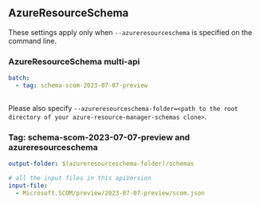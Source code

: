 ## AzureResourceSchema

These settings apply only when `--azureresourceschema` is specified on the command line.

### AzureResourceSchema multi-api

``` yaml $(azureresourceschema) && $(multiapi)
batch:
  - tag: schema-scom-2023-07-07-preview
  
```

Please also specify `--azureresourceschema-folder=<path to the root directory of your azure-resource-manager-schemas clone>`.

### Tag: schema-scom-2023-07-07-preview and azureresourceschema

``` yaml $(tag) == 'schema-scom-2023-07-07-preview' && $(azureresourceschema)
output-folder: $(azureresourceschema-folder)/schemas

# all the input files in this apiVersion
input-file:
  - Microsoft.SCOM/preview/2023-07-07-preview/scom.json
  
```